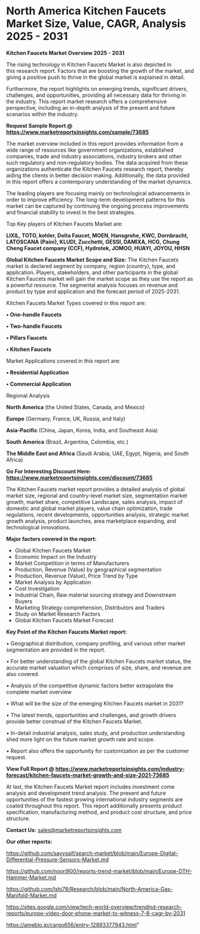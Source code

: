 # North America Kitchen Faucets Market Size, Value, CAGR, Analysis 2025 - 2031

<Strong> Kitchen Faucets Market Overview 2025 - 2031</strong>

The rising technology in Kitchen Faucets Market is also depicted in this research report. Factors that are boosting the growth of the market, and giving a positive push to thrive in the global market is explained in detail.

Furthermore, the report highlights on emerging trends, significant drivers, challenges, and opportunities, providing all necessary data for thriving in the industry. This report market research offers a comprehensive perspective, including an in-depth analysis of the present and future scenarios within the industry.

<strong>Request Sample Report @ <a href=https://www.marketreportsinsights.com/sample/73685>https://www.marketreportsinsights.com/sample/73685</a></strong>

The market overview included in this report provides information from a wide range of resources like government organizations, established companies, trade and industry associations, industry brokers and other such regulatory and non-regulatory bodies. The data acquired from these organizations authenticate the Kitchen Faucets research report, thereby aiding the clients in better decision making. Additionally, the data provided in this report offers a contemporary understanding of the market dynamics.

The leading players are focusing mainly on technological advancements in order to improve efficiency. The long-term development patterns for this market can be captured by continuing the ongoing process improvements and financial stability to invest in the best strategies.

Top Key players of Kitchen Faucets Market are:

<strong>LIXIL, TOTO, kohler, Delta Faucet, MOEN, Hansgrohe, KWC, Dornbracht, LATOSCANA (Paini), KLUDI, Zucchetti, GESSI, DAMIXA, HCG, Chung Cheng Faucet company (CCF), Hydrotek, JOMOO, HUAYI, JOYOU, HHSN</strong>

<strong><b>Global Kitchen Faucets Market Scope and Size:</b></strong>
The Kitchen Faucets market is declared segment by company, region (country), type, and application. Players, stakeholders, and other participants in the global Kitchen Faucets market will gain the market scope as they use the report as a powerful resource. The segmental analysis focuses on revenue and product by type and application and the forecast period of 2025-2031.

Kitchen Faucets Market Types covered in this report are:

<strong>• One-handle Faucets

• Two-handle Faucets

• Pillars Faucets

• Kitchen Faucets</strong>

Market Applications covered in this report are:

<strong>• Residential Application

• Commercial Application</strong> 

Regional Analysis

<strong>North America</strong> (the United States, Canada, and Mexico)

<strong>Europe</strong> (Germany, France, UK, Russia, and Italy)

<strong>Asia-Pacific</strong> (China, Japan, Korea, India, and Southeast Asia)

<strong>South America</strong> (Brazil, Argentina, Colombia, etc.)

<strong>The Middle East and Africa</strong> (Saudi Arabia, UAE, Egypt, Nigeria, and South Africa)

<strong>Go For Interesting Discount Here: <a href=https://www.marketreportsinsights.com/discount/73685>https://www.marketreportsinsights.com/discount/73685</a></strong>

The Kitchen Faucets market report provides a detailed analysis of global market size, regional and country-level market size, segmentation market growth, market share, competitive Landscape, sales analysis, impact of domestic and global market players, value chain optimization, trade regulations, recent developments, opportunities analysis, strategic market growth analysis, product launches, area marketplace expanding, and technological innovations.

<strong><b>Major factors covered in the report:</b></strong>
<ul>
  <li>Global Kitchen Faucets Market </li>
  <li>Economic Impact on the Industry</li>
  <li>Market Competition in terms of Manufacturers</li>
  <li>Production, Revenue (Value) by geographical segmentation</li>
  <li>Production, Revenue (Value), Price Trend by Type</li>
  <li>Market Analysis by Application</li>
  <li>Cost Investigation</li>
  <li>Industrial Chain, Raw material sourcing strategy and Downstream Buyers</li>
  <li>Marketing Strategy comprehension, Distributors and Traders</li>
  <li>Study on Market Research Factors</li>
  <li>Global Kitchen Faucets Market Forecast</li>
</ul>

<strong><b>Key Point of the Kitchen Faucets Market report:</b></strong>

• Geographical distribution, company profiling, and various other market segmentation are provided in the report.

• For better understanding of the global Kitchen Faucets market status, the accurate market valuation which comprises of size, share, and revenue are also covered.

• Analysis of the competitive dynamic factors better extrapolate the complete market overview

• What will be the size of the emerging Kitchen Faucets market in 2031?

• The latest trends, opportunities and challenges, and growth drivers provide better construal of the Kitchen Faucets Market.

• In-detail industrial analysis, sales study, and production understanding shed more light on the future market growth rate and scope.

• Report also offers the opportunity for customization as per the customer request.

<strong><b>View Full Report @ <a href=https://www.marketreportsinsights.com/industry-forecast/kitchen-faucets-market-growth-and-size-2021-73685>https://www.marketreportsinsights.com/industry-forecast/kitchen-faucets-market-growth-and-size-2021-73685</a></b></strong>


At last, the Kitchen Faucets Market report includes investment come analysis and development trend analysis. The present and future opportunities of the fastest growing international industry segments are coated throughout this report. This report additionally presents product specification, manufacturing method, and product cost structure, and price structure.

<strong>Contact Us:</strong>
sales@marketreportsinsights.com

<strong>Our other reports:</strong>

<a href=https://github.com/sayysaif/search-market/blob/main/Europe-Digital-Differential-Pressure-Sensors-Market.md>https://github.com/sayysaif/search-market/blob/main/Europe-Digital-Differential-Pressure-Sensors-Market.md</a>

<a href=https://github.com/noori900/reports-trend-market/blob/main/Europe-DTH-Hammer-Market.md>https://github.com/noori900/reports-trend-market/blob/main/Europe-DTH-Hammer-Market.md</a>

<a href=https://github.com/Ishi78/Research/blob/main/North-America-Gas-Manifold-Market.md>https://github.com/Ishi78/Research/blob/main/North-America-Gas-Manifold-Market.md</a>

<a href=https://sites.google.com/view/tech-world-overview/trendind-research-reports/europe-video-door-phone-market-to-witness-7-8-cagr-by-2031>https://sites.google.com/view/tech-world-overview/trendind-research-reports/europe-video-door-phone-market-to-witness-7-8-cagr-by-2031</a>

<a href=https://ameblo.jp/cargo656/entry-12893377943.html>https://ameblo.jp/cargo656/entry-12893377943.html</a>"
